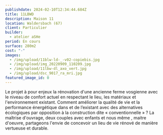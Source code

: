 ```yaml
---
publishdate: 2024-02-10T12:34:44.684Z
title: 11LBWD
description: Maison 11
location: Waldersbach (67)
client: Particulier
builder:
  - atelier aSHe
period: En cours
surface: 280m2
cost: "-"
images:
  - /img/upload/11blw-ld-_-v02-copiebis.jpg
  - /img/upload/img_20220909_110209.jpg
  - /img/upload/11lbw-dl_axo_vert.jpg
  - /img/upload/dsc_9017_ra_mri.jpg
featured_image_id: 0
---
```

Le projet à pour enjeux la rénovation d'une ancienne ferme vosgienne avec le niveau de confort actuel en respectant le lieu, les matériaux et l'environnement existant. Comment améliorer la qualité de vie et la performance énergétique dans et de l’existant avec des alternatives écologiques par opposition à la construction dite « conventionnelle » ? La maîtrise d'ouvrage, deux couples avec enfants et nous même , maitre d'oeuvre, partageons l'envie de concevoir un lieu de vie rénové  de manière vertueuse et durable.